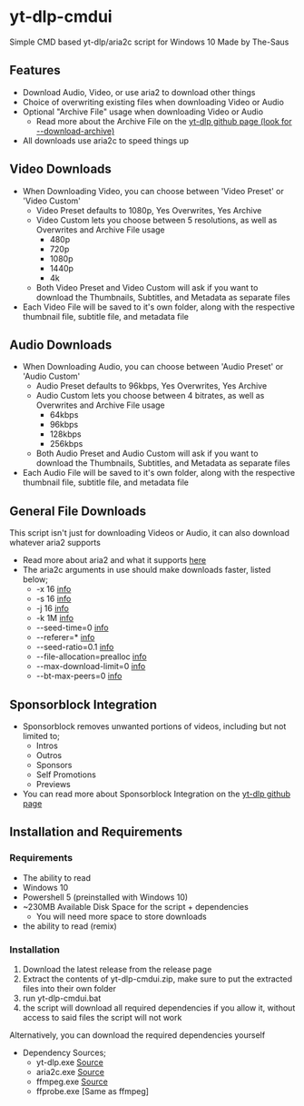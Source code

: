 # yt-dlp-cmdui
Simple CMD based yt-dlp/aria2c script for Windows 10
Made by The-Saus

## Features
- Download Audio, Video, or use aria2 to download other things
- Choice of overwriting existing files when downloading Video or Audio
- Optional "Archive File" usage when downloading Video or Audio
  - Read more about the Archive File on the [yt-dlp github page (look for --download-archive)](https://github.com/yt-dlp/yt-dlp#video-selection)
- All downloads use aria2c to speed things up
## Video Downloads
- When Downloading Video, you can choose between 'Video Preset' or 'Video Custom'
  - Video Preset defaults to 1080p, Yes Overwrites, Yes Archive
  - Video Custom lets you choose between 5 resolutions, as well as Overwrites and Archive File usage
    - 480p
    - 720p
    - 1080p
    - 1440p
    - 4k
  - Both Video Preset and Video Custom will ask if you want to download the Thumbnails, Subtitles, and Metadata as separate files
- Each Video File will be saved to it's own folder, along with the respective thumbnail file, subtitle file, and metadata file

## Audio Downloads
- When Downloading Audio, you can choose between 'Audio Preset' or 'Audio Custom'
  - Audio Preset defaults to 96kbps, Yes Overwrites, Yes Archive
  - Audio Custom lets you choose between 4 bitrates, as well as Overwrites and Archive File usage
    - 64kbps
    - 96kbps
    - 128kbps
    - 256kbps
  - Both Audio Preset and Audio Custom will ask if you want to download the Thumbnails, Subtitles, and Metadata as separate files
- Each Audio File will be saved to it's own folder, along with the respective thumbnail file, subtitle file, and metadata file

## General File Downloads
This script isn't just for downloading Videos or Audio, it can also download whatever aria2 supports
  - Read more about aria2 and what it supports [here](https://aria2.github.io/manual/en/html/README.html#introduction)
- The aria2c arguments in use should make downloads faster, listed below;
  - -x 16 [info](http://aria2.github.io/manual/en/html/aria2c.html#cmdoption-x)
  - -s 16 [info](http://aria2.github.io/manual/en/html/aria2c.html#cmdoption-k)
  - -j 16 [info](http://aria2.github.io/manual/en/html/aria2c.html#cmdoption-j)
  - -k 1M [info](http://aria2.github.io/manual/en/html/aria2c.html#cmdoption-s)
  - --seed-time=0 [info](http://aria2.github.io/manual/en/html/aria2c.html#cmdoption-seed-time)
  - --referer=* [info](http://aria2.github.io/manual/en/html/aria2c.html#cmdoption-referer)
  - --seed-ratio=0.1 [info](http://aria2.github.io/manual/en/html/aria2c.html#cmdoption-seed-ratio)
  - --file-allocation=prealloc [info](http://aria2.github.io/manual/en/html/aria2c.html#cmdoption-file-allocation)
  - --max-download-limit=0 [info](http://aria2.github.io/manual/en/html/aria2c.html#cmdoption-max-download-limit)
  - --bt-max-peers=0 [info](http://aria2.github.io/manual/en/html/aria2c.html#cmdoption-bt-max-peers)
## Sponsorblock Integration
- Sponsorblock removes unwanted portions of videos, including but not limited to;
  - Intros
  - Outros
  - Sponsors
  - Self Promotions
  - Previews
- You can read more about Sponsorblock Integration on the [yt-dlp github page](https://github.com/yt-dlp/yt-dlp#sponsorblock-options)

## Installation and Requirements
### Requirements
- The ability to read
- Windows 10
- Powershell 5 (preinstalled with Windows 10)
- ~230MB Available Disk Space for the script + dependencies
  - You will need more space to store downloads
- the ability to read (remix)

### Installation
1. Download the latest release from the release page
2. Extract the contents of yt-dlp-cmdui.zip, make sure to put the extracted files into their own folder
3. run yt-dlp-cmdui.bat
4. the script will download all required dependencies if you allow it, without access to said files the script will not work

Alternatively, you can download the required dependencies yourself

- Dependency Sources;
  - yt-dlp.exe [Source](https://github.com/yt-dlp/yt-dlp)
  - aria2c.exe [Source](https://github.com/aria2/aria2)
  - ffmpeg.exe [Source](https://github.com/BtbN/FFmpeg-Builds)
  - ffprobe.exe [Same as ffmpeg]
